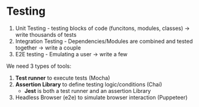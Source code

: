 # Testing

1. Unit Testing - testing blocks of code (funcitons, modules, classes) -> write thousands of tests
2. Integration Testing - Dependencies/Modules are combined and tested together -> write a couple
3. E2E testing - Emulating a user -> write a few

We need 3 types of tools:

1. **Test runner** to execute tests (Mocha)
2. **Assertion Library** to define testing logic/conditions (Chai)
   - **Jest** is both a test runner and an assertion Library
3. Headless Browser (e2e) to simulate browser interaction (Puppeteer)
